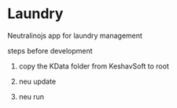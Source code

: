 # Laundry
Neutralinojs app for laundry management

steps before development

1. copy the KData folder from KeshavSoft to root

2. neu update

3. neu run
